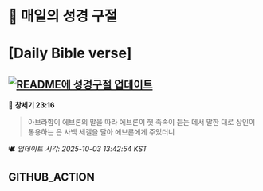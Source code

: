 # 🙏 매일의 성경 구절
# [Daily Bible verse]
## [![README에 성경구절 업데이트](https://github.com/DONGSUKA/first_test/actions/workflows/update-readme-bible.yml/badge.svg)](https://github.com/DONGSUKA/first_test/actions/workflows/update-readme-bible.yml)
<!-- START_BIBLE_VERSE -->
📖 **창세기 23:16**
> 아브라함이 에브론의 말을 따라 에브론이 헷 족속이 듣는 데서 말한 대로 상인이 통용하는 은 사백 세겔을 달아 에브론에게 주었더니

🕊️ _업데이트 시각: 2025-10-03 13:42:54 KST_
  <!-- END_BIBLE_VERSE -->
## GITHUB_ACTION
